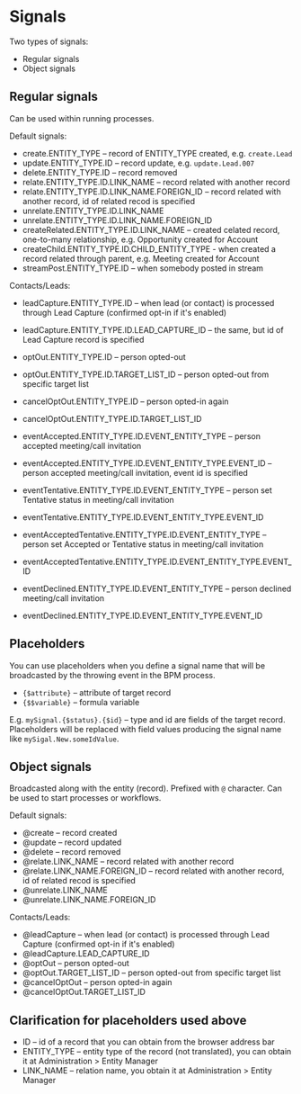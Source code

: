 # Signals

Two types of signals:

* Regular signals
* Object signals

## Regular signals

Can be used within running processes.

Default signals:

* create.ENTITY_TYPE – record of ENTITY_TYPE created, e.g. `create.Lead`
* update.ENTITY_TYPE.ID – record update, e.g. `update.Lead.007`
* delete.ENTITY_TYPE.ID – record removed
* relate.ENTITY_TYPE.ID.LINK_NAME – record related with another record
* relate.ENTITY_TYPE.ID.LINK_NAME.FOREIGN_ID – record related with another record, id of related recod is specified
* unrelate.ENTITY_TYPE.ID.LINK_NAME
* unrelate.ENTITY_TYPE.ID.LINK_NAME.FOREIGN_ID
* createRelated.ENTITY_TYPE.ID.LINK_NAME – created celated record, one-to-many relationship, e.g. Opportunity created for Account
* createChild.ENTITY_TYPE.ID.CHILD_ENTITY_TYPE - when created a record related through parent, e.g. Meeting created for Account
* streamPost.ENTITY_TYPE.ID – when somebody posted in stream

Contacts/Leads:

* leadCapture.ENTITY_TYPE.ID – when lead (or contact) is processed through Lead Capture (confirmed opt-in if it's enabled)
* leadCapture.ENTITY_TYPE.ID.LEAD_CAPTURE_ID – the same, but id of Lead Capture record is specified

* optOut.ENTITY_TYPE.ID – person opted-out
* optOut.ENTITY_TYPE.ID.TARGET_LIST_ID – person opted-out from specific target list
* cancelOptOut.ENTITY_TYPE.ID – person opted-in again
* cancelOptOut.ENTITY_TYPE.ID.TARGET_LIST_ID

* eventAccepted.ENTITY_TYPE.ID.EVENT_ENTITY_TYPE – person accepted meeting/call invitation
* eventAccepted.ENTITY_TYPE.ID.EVENT_ENTITY_TYPE.EVENT_ID – person accepted meeting/call invitation, event id is specified

* eventTentative.ENTITY_TYPE.ID.EVENT_ENTITY_TYPE – person set Tentative status in meeting/call invitation
* eventTentative.ENTITY_TYPE.ID.EVENT_ENTITY_TYPE.EVENT_ID

* eventAcceptedTentative.ENTITY_TYPE.ID.EVENT_ENTITY_TYPE – person set Accepted or Tentative status in meeting/call invitation
* eventAcceptedTentative.ENTITY_TYPE.ID.EVENT_ENTITY_TYPE.EVENT_ID

* eventDeclined.ENTITY_TYPE.ID.EVENT_ENTITY_TYPE – person declined meeting/call invitation
* eventDeclined.ENTITY_TYPE.ID.EVENT_ENTITY_TYPE.EVENT_ID


## Placeholders

You can use placeholders when you define a signal name that will be broadcasted by the throwing event in the BPM process.

* `{$attribute}` – attribute of target record
* `{$$variable}` – formula variable

E.g. `mySignal.{$status}.{$id}` – type and id are fields of the target record. Placeholders will be replaced with field values producing the signal name like `mySigal.New.someIdValue`.


## Object signals

Broadcasted along with the entity (record). Prefixed with `@` character. Can be used to start processes or workflows.

Default signals:

* @create – record created
* @update – record updated
* @delete – record removed
* @relate.LINK_NAME – record related with another record
* @relate.LINK_NAME.FOREIGN_ID – record related with another record, id of related recod is specified
* @unrelate.LINK_NAME
* @unrelate.LINK_NAME.FOREIGN_ID

Contacts/Leads:

* @leadCapture – when lead (or contact) is processed through Lead Capture (confirmed opt-in if it's enabled)
* @leadCapture.LEAD_CAPTURE_ID
* @optOut – person opted-out
* @optOut.TARGET_LIST_ID – person opted-out from specific target list
* @cancelOptOut – person opted-in again
* @cancelOptOut.TARGET_LIST_ID


## Clarification for placeholders used above

* ID – id of a record that you can obtain from the browser address bar
* ENTITY_TYPE – entity type of the record (not translated), you can obtain it at Administration > Entity Manager
* LINK_NAME – relation name, you obtain it at Administration > Entity Manager
